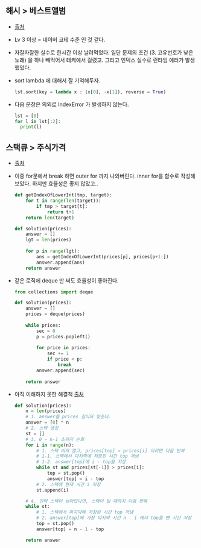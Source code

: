 ## 해시 > 베스트앨범

- [출처](https://programmers.co.kr/learn/courses/30/lessons/42579)

- Lv 3 이상 = 네이버 코테 수준 인 것 같다.

- 자잘자잘한 실수로 한시간 이상 날려먹었다. 일단 문제의 조건 (3. 고유번호가 낮은 노래) 을 하나 빼먹어서 테케에서 걸렸고. 그리고 인덱스 실수로 런타임 에러가 발생했었다.

- sort lambda 에 대해서 잘 기억해두자.

  ```python
  lst.sort(key = lambda x : (x[0], -x[1]), reverse = True)
  ```

- 다음 문장은 의외로 IndexError 가 발생하지 않는다.

  ```python
  lst = [0]
  for l in lst[:2]:
  	print(l)
  ```

  

## 스택큐 > 주식가격

- [출처](https://programmers.co.kr/learn/courses/30/lessons/42584)

- 이중 for문에서 break 하면 outer for 까지 나와버린다. inner for를 함수로 작성해보았다. 하지만 효율성은 좋지 않았고..

  ```python
  def getIndexOfLowerInt(tmp, target):
      for t in range(len(target)):
          if tmp > target[t]:
              return t+1
      return len(target)
  
  def solution(prices):
      answer = []
      lgt = len(prices)
      
      for p in range(lgt):
          ans = getIndexOfLowerInt(prices[p], prices[p+1:])  
          answer.append(ans)
      return answer
  ```

- 같은 로직에 deque 만 써도 효율성이 좋아진다.

  ```python
  from collections import deque
  
  def solution(prices):
      answer = []
      prices = deque(prices)
      
      while prices:
          sec = 0
          p = prices.popleft()
          
          for price in prices:
              sec += 1
              if price < p:
                  break
          answer.append(sec)
      
      return answer
  ```

- 아직 이해하지 못한 해결책 [출처](https://gurumee92.tistory.com/170)

  ```python
  def solution(prices):
      n = len(prices)
      # 1. answer를 prices 길이와 맞춘다.
      answer = [0] * n
      # 2. 스택 생성
      st = []
      # 3. 0 ~ n-1 초까지 순회
      for i in range(n):
          # 1. 스택 비지 않고, prices[top] > prices[i] 이라면 다음 반복
          # 1-1. 스택에서 마지막에 저장된 시간 top 꺼냄
          # 1-2. answer[top]에 i - top을 저장
          while st and prices[st[-1]] > prices[i]:
              top = st.pop()
              answer[top] = i - top
          # 2. 스택에 현재 시간 i 저장
          st.append(i)
  
      # 4. 만약 스택이 남아있다면, 스택이 빌 때까지 다음 반복
      while st:
          # 1. 스택에서 마지막에 저장된 시간 top 꺼냄
          # 2. answer[top]에 가장 마지막 시간 n - i 에서 top을 뺸 시간 저장
          top = st.pop()
          answer[top] = n - 1 - top
  
      return answer
  ```

  